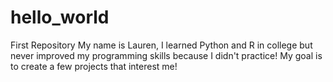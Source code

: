 # hello_world
First Repository
My name is Lauren, I learned Python and R in college but never improved my programming skills because I didn't practice! My goal is to create a few projects that interest me! 

